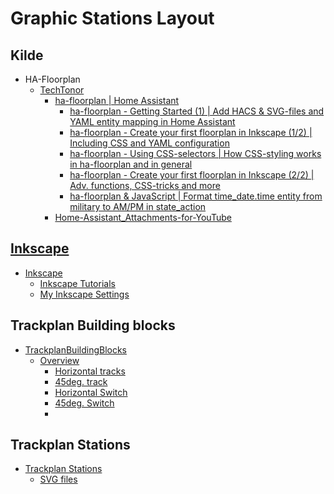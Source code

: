 # Graphic Stations Layout

## Kilde

* HA-Floorplan
  * [TechTonor](https://www.youtube.com/@TechTonor)
    * [ha-floorplan | Home Assistant](https://www.youtube.com/playlist?list=PL5xKVw-BInX1phV-Tnjznwd2YG5mEOvWL "TechTonor")
      * [ha-floorplan - Getting Started (1) | Add HACS & SVG-files and YAML entity mapping in Home Assistant](https://youtu.be/5ue9J4WG2a8?list=PL5xKVw-BInX1phV-Tnjznwd2YG5mEOvWL "TechTonor")
      * [ha-floorplan - Create your first floorplan in Inkscape (1/2) | Including CSS and YAML configuration](https://youtu.be/f_3KAPc53hQ?list=PL5xKVw-BInX1phV-Tnjznwd2YG5mEOvWL "TechTonor")
      * [ha-floorplan - Using CSS-selectors | How CSS-styling works in ha-floorplan and in general](https://youtu.be/oqO4Vx6U1Mo?list=PL5xKVw-BInX1phV-Tnjznwd2YG5mEOvWL "TechTonor")
      * [ha-floorplan - Create your first floorplan in Inkscape (2/2) | Adv. functions, CSS-tricks and more](https://youtu.be/AmAna4McGs4?list=PL5xKVw-BInX1phV-Tnjznwd2YG5mEOvWL "TechTonor")
      * [ha-floorplan & JavaScript | Format time_date.time entity from military to AM/PM in state_action](https://youtu.be/GHcgwW-OOo8?list=PL5xKVw-BInX1phV-Tnjznwd2YG5mEOvWL "TechTonor")
    * [Home-Assistant_Attachments-for-YouTube](https://github.com/exetico/Home-Assistant_Attachments-for-YouTube/tree/main "TechTonor")

## [Inkscape](./Inkscape.md)

* [Inkscape](https://inkscape.org/)
  * [Inkscape Tutorials](./Inkscape.md#inkscape-tutorials)
  * [My Inkscape Settings](./Inkscape.md#my-inkscape-settings)

## Trackplan Building blocks

* [TrackplanBuildingBlocks](./TrackplanBuildingBlocks.md)
  * [Overview](./TrackplanBuildingBlocks.md#overview)
    * [Horizontal tracks](./TrackplanBuildingBlocks.md#horizontal-tracks)
    * [45deg. track](./TrackplanBuildingBlocks.md#45deg-track)
    * [Horizontal Switch](./TrackplanBuildingBlocks.md#horizontal-switch)
    * [45deg. Switch](./TrackplanBuildingBlocks.md#45deg-switch)
    * []()

## Trackplan Stations

* [Trackplan Stations](./TrackplanStations.md)
  * [SVG files](./TrackplanStations.md#svg-files)
